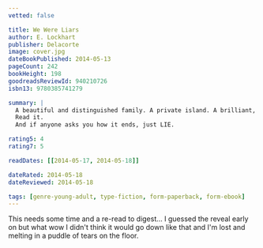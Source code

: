 ```yaml
---
vetted: false

title: We Were Liars
author: E. Lockhart
publisher: Delacorte
image: cover.jpg
dateBookPublished: 2014-05-13
pageCount: 242
bookHeight: 198
goodreadsReviewId: 940210726
isbn13: 9780385741279

summary: |
  A beautiful and distinguished family. A private island. A brilliant, damaged girl; a passionate, political boy. A group of four friends—the Liars—whose friendship turns destructive. A revolution. An accident. A secret. Lies upon lies. True love. The truth. We Were Liars is a modern, sophisticated suspense novel from New York Times bestselling author, National Book Award finalist, and Printz Award honoree E. Lockhart. 
  Read it.
  And if anyone asks you how it ends, just LIE.

rating5: 4
rating7: 5

readDates: [[2014-05-17, 2014-05-18]]

dateRated: 2014-05-18
dateReviewed: 2014-05-18

tags: [genre-young-adult, type-fiction, form-paperback, form-ebook]
---
```


This needs some time and a re-read to digest… I guessed the reveal early on but what wow I didn't think it would go down like that and I'm lost and melting in a puddle of tears on the floor.
